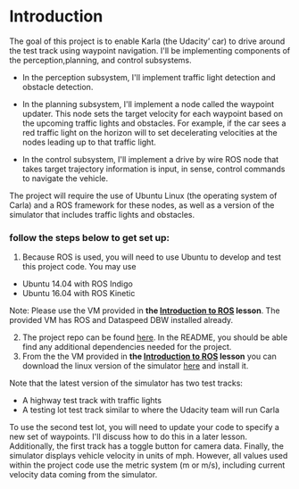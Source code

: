 # Introduction
The goal of this project is to enable Karla (the Udacity’ car) to drive around the test track using waypoint navigation.  I'll be implementing components of the perception,planning, and control subsystems.

* In the perception subsystem, I'll implement traffic light detection and obstacle detection.

* In the planning subsystem, I'll implement a node called the waypoint updater. This node sets the target velocity for each waypoint based on the upcoming traffic lights and obstacles. For example, if the car sees a red traffic light on the horizon will to set decelerating velocities at the nodes leading up to that traffic light.

* In the control subsystem, I'll implement a drive by wire ROS node that takes target trajectory information is input, in sense, control commands to navigate the vehicle.

The project will require the use of Ubuntu Linux (the operating system of Carla) and a ROS framework for these nodes, as well as a version of the simulator that includes traffic lights and obstacles. 

### follow the steps below to get set up:

1. Because ROS is used, you will need to use Ubuntu to develop and test this project code. You may use
* Ubuntu 14.04 with ROS Indigo 
* Ubuntu 16.04 with ROS Kinetic

Note: Please use the VM provided in **the [Introduction to ROS](https://github.com/A2Amir/Introduction-to-ROS--Robot-Operating-System) lesson**. The provided VM has ROS and Dataspeed DBW installed already.

2. The project repo can be found [here](https://github.com/udacity/CarND-Capstone). In the README, you should be able find any additional dependencies needed for the project.
3. From the the VM provided in **the [Introduction to ROS](https://github.com/A2Amir/Introduction-to-ROS--Robot-Operating-System) lesson** you can download the linux  version of the simulator [here](https://github.com/udacity/CarND-Capstone/releases) and install it. 

Note that the latest version of the simulator has two test tracks: 
* A highway test track with traffic lights
* A testing lot test track similar to where the Udacity team will run Carla

To use the second test lot, you will need to update your code to specify a new set of waypoints. I'll discuss how to do this in a later lesson. Additionally, the first track has a toggle button for camera data. Finally, the simulator displays vehicle velocity in units of mph. However, all values used within the project code use the metric system (m or m/s), including current velocity data coming from the simulator.
